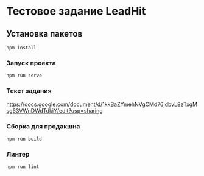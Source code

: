 # Тестовое задание LeadHit

## Установка пакетов
```
npm install
```

### Запуск проекта
```
npm run serve
```
### Текст задания
https://docs.google.com/document/d/1kkBaZYmehNVgCMd76jdbvL8zTxgMsg63VWnDWdTdkiY/edit?usp=sharing

### Сборка для продакшна
```
npm run build
```

### Линтер
```
npm run lint
```


